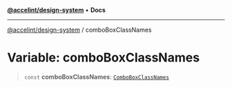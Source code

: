 [**@accelint/design-system**](../README.md) • **Docs**

***

[@accelint/design-system](../README.md) / comboBoxClassNames

# Variable: comboBoxClassNames

> `const` **comboBoxClassNames**: [`ComboBoxClassNames`](../type-aliases/ComboBoxClassNames.md)
